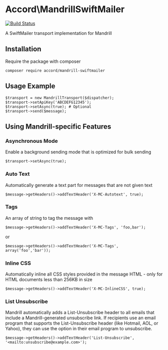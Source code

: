 # Accord\MandrillSwiftMailer

[![Build Status](https://travis-ci.org/AccordGroup/MandrillSwiftMailer.svg?branch=master)](https://travis-ci.org/AccordGroup/MandrillSwiftMailer)

A SwiftMailer transport implementation for Mandrill

## Installation

Require the package with composer

    composer require accord/mandrill-swiftmailer

## Usage Example

    $transport = new MandrillTransport($dispatcher);
    $transport->setApiKey('ABCDEFG12345');
    $transport->setAsync(true); # Optional
    $transport->send($message);
    
## Using Mandrill-specific Features

### Asynchronous Mode

Enable a background sending mode that is optimized for bulk sending

    $transport->setAsync(true);

### Auto Text

Automatically generate a text part for messages that are not given text

    $message->getHeaders()->addTextHeader('X-MC-Autotext', true);
    
### Tags

An array of string to tag the message with

    $message->getHeaders()->addTextHeader('X-MC-Tags', 'foo,bar');
    
or

    $message->getHeaders()->addTextHeader('X-MC-Tags', array('foo','bar'));
    
### Inline CSS

Automatically inline all CSS styles provided in the message HTML - only for HTML documents less than 256KB in size

    $message->getHeaders()->addTextHeader('X-MC-InlineCSS', true);
    
### List Unsubscribe

Mandrill automatically adds a List-Unsubscribe header to all emails that include a Mandrill-generated unsubscribe link. If recipients use an email program that supports the List-Unsubscribe header (like Hotmail, AOL, or Yahoo), they can use the option in their email program to unsubscribe.
   
    $message->getHeaders()->addTextHeader('List-Unsubscribe', '<mailto:unsubscribe@example.com>');
